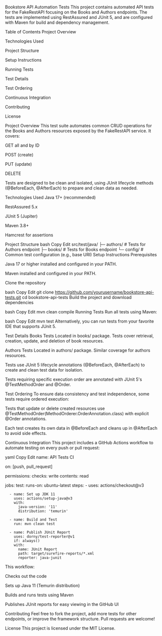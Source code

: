 Bookstore API Automation Tests
This project contains automated API tests for the FakeRestAPI focusing on the Books and Authors endpoints. The tests are implemented using RestAssured and JUnit 5, and are configured with Maven for build and dependency management.

Table of Contents
Project Overview

Technologies Used

Project Structure

Setup Instructions

Running Tests

Test Details

Test Ordering

Continuous Integration

Contributing

License

Project Overview
This test suite automates common CRUD operations for the Books and Authors resources exposed by the FakeRestAPI service. It covers:

GET all and by ID

POST (create)

PUT (update)

DELETE

Tests are designed to be clean and isolated, using JUnit lifecycle methods (@BeforeEach, @AfterEach) to prepare and clean data as needed.

Technologies Used
Java 17+ (recommended)

RestAssured 5.x

JUnit 5 (Jupiter)

Maven 3.8+

Hamcrest for assertions

Project Structure
bash
Copy
Edit
src/test/java/
 ├─ authors/            # Tests for Authors endpoint
 ├─ books/              # Tests for Books endpoint
 └─ config/             # Common test configuration (e.g., base URI)
Setup Instructions
Prerequisites

Java 17 or higher installed and configured in your PATH.

Maven installed and configured in your PATH.

Clone the repository

bash
Copy
Edit
git clone https://github.com/yourusername/bookstore-api-tests.git
cd bookstore-api-tests
Build the project and download dependencies

bash
Copy
Edit
mvn clean compile
Running Tests
Run all tests using Maven:

bash
Copy
Edit
mvn test
Alternatively, you can run tests from your favorite IDE that supports JUnit 5.

Test Details
Books Tests
Located in books/ package. Tests cover retrieval, creation, update, and deletion of book resources.

Authors Tests
Located in authors/ package. Similar coverage for authors resources.

Tests use JUnit 5 lifecycle annotations (@BeforeEach, @AfterEach) to create and clean test data for isolation.

Tests requiring specific execution order are annotated with JUnit 5's @TestMethodOrder and @Order.

Test Ordering
To ensure data consistency and test independence, some tests require ordered execution:

Tests that update or delete created resources use @TestMethodOrder(MethodOrderer.OrderAnnotation.class) with explicit @Order annotations.

Each test creates its own data in @BeforeEach and cleans up in @AfterEach to avoid side effects.

Continuous Integration
This project includes a GitHub Actions workflow to automate testing on every push or pull request:

yaml
Copy
Edit
name: API Tests CI

on: [push, pull_request]

permissions:
  checks: write
  contents: read

jobs:
  test:
    runs-on: ubuntu-latest
    steps:
      - uses: actions/checkout@v3

      - name: Set up JDK 11
        uses: actions/setup-java@v3
        with:
          java-version: '11'
          distribution: 'temurin'

      - name: Build and Test
        run: mvn clean test

      - name: Publish JUnit Report
        uses: dorny/test-reporter@v1
        if: always()
        with:
          name: JUnit Report
          path: target/surefire-reports/*.xml
          reporter: java-junit
This workflow:

Checks out the code

Sets up Java 11 (Temurin distribution)

Builds and runs tests using Maven

Publishes JUnit reports for easy viewing in the GitHub UI

Contributing
Feel free to fork the project, add more tests for other endpoints, or improve the framework structure. Pull requests are welcome!

License
This project is licensed under the MIT License.
